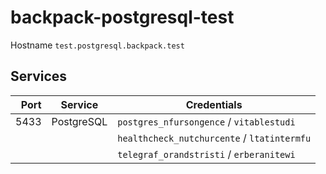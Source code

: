 # backpack-postgresql-test

Hostname `test.postgresql.backpack.test`

## Services

| Port | Service | Credentials
| ---: | ------- | -----------
| 5433 | PostgreSQL | `postgres_nfursongence` / `vitablestudi`
| | | `healthcheck_nutchurcente` / `ltatintermfu`
| | | `telegraf_orandstristi` / `erberanitewi`

